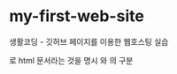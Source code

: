 # my-first-web-site
생활코딩 - 깃허브 페이지를 이용한 웹호스팅 실습

<!doctype html>로 html 문서라는 것을 명시
<head>와 <body>의 구분
<title>을 이용한 웹사이트 제목 변경
<meta>로 utf 버전 명시

<h1>~<h6>로 제목 크기
<p>를 이용한 문단 나누기
<br>로 개행
<strong> - 글자 굵게
<u> - 밑줄

<ol>과 <ul>로 리스트, 아이템은 <li>

<a href="">를 이용한 링크 기능
<img src="">를 이용한 이미지
<iframe>으로 동영상

Disqus를 이용한 댓글 기능
